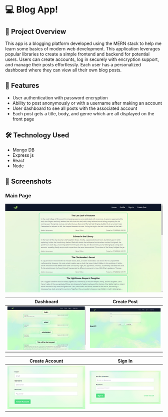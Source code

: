 # 💻 Blog App!

## 📝 Project Overview

This app is a blogging platform developed using the MERN stack to help me learn some basics of modern web development. This application leverages popular libraries to create a simple frontend and backend for potential users. Users can create accounts, log in securely with encryption support, and manage their posts effortlessly. Each user has a personalized dashboard where they can view all their own blog posts.

## 🚀 Features

- User authentication with password encryption
- Ability to post anonymously or with a username after making an account
- User dashboard to see all posts with the associated account
- Each post gets a title, body, and genre which are all displayed on the front page

## 🛠️ Technology Used

- Mongo DB
- Express js
- React
- Node

## 📸 Screenshots

### Main Page

![dashboard](imgs/home.png)

Dashboard           |  Create Post
:-------------------------:|:-------------------------:
![](imgs/dashboard.png)  |  ![](imgs/post-creation.png)

Create Account             |  Sign In
:-------------------------:|:-------------------------:
![](imgs/create-account.png)  |  ![](imgs/sign-in.png)




